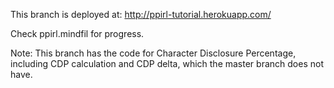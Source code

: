 This branch is deployed at:
  http://ppirl-tutorial.herokuapp.com/


Check ppirl.mindfil for progress. 


Note: This branch has the code for Character Disclosure Percentage, including CDP calculation and CDP delta, which the master branch does not have.